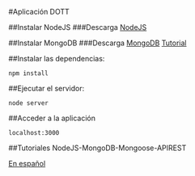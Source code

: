 #Aplicación DOTT

##Instalar NodeJS
###Descarga
[NodeJS](https://nodejs.org/en/)

##Instalar MongoDB
###Descarga
[MongoDB](https://www.mongodb.org/downloads#production)
[Tutorial](https://docs.mongodb.org/manual/tutorial/install-mongodb-on-windows/)


##Instalar las dependencias:
```
npm install
```
##Ejecutar el servidor:
```
node server
```
##Acceder a la aplicación
```
localhost:3000
```
##Tutoriales NodeJS-MongoDB-Mongoose-APIREST

[En español](https://carlosazaustre.es/blog/como-crear-una-api-rest-usando-node-js/)
